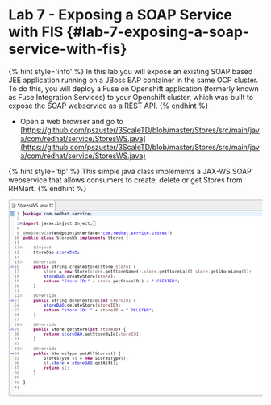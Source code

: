 # Lab 7 - Exposing a SOAP Service with FIS {#lab-7-exposing-a-soap-service-with-fis}

{% hint style='info' %}
In this lab you will expose an existing SOAP based JEE application running on a JBoss EAP container in the same OCP cluster. To do this, you will deploy a Fuse on Openshift application (formerly known as Fuse Integration Services) to your Openshift cluster, which was built to expose the SOAP webservice as a REST API. 
{% endhint %}

* Open a web browser and go to [https://github.com/pszuster/3ScaleTD/blob/master/Stores/src/main/java/com/redhat/service/StoresWS.java](https://github.com/pszuster/3ScaleTD/blob/master/Stores/src/main/java/com/redhat/service/StoresWS.java)

{% hint style='tip' %}
This simple java class implements a JAX-WS SOAP webservice that allows consumers to create, delete or get Stores from RHMart. 
{% endhint %}

![](images/image203.png)
